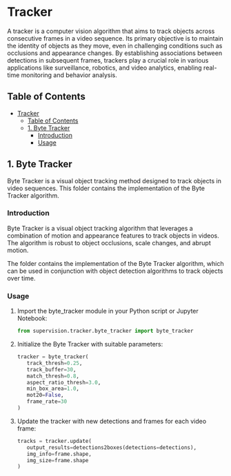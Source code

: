 # Tracker

A tracker is a computer vision algorithm that aims to track objects across consecutive frames in a video sequence. Its primary objective is to maintain the identity of objects as they move, even in challenging conditions such as occlusions and appearance changes. By establishing associations between detections in subsequent frames, trackers play a crucial role in various applications like surveillance, robotics, and video analytics, enabling real-time monitoring and behavior analysis.

## Table of Contents
- [Tracker](#tracker)
  - [Table of Contents](#table-of-contents)
  - [1. Byte Tracker](#1-byte-tracker)
    - [Introduction](#introduction)
    - [Usage](#usage)

## 1. Byte Tracker

Byte Tracker is a visual object tracking method designed to track objects in video sequences. This folder contains the implementation of the Byte Tracker algorithm.


### Introduction

Byte Tracker is a visual object tracking algorithm that leverages a combination of motion and appearance features to track objects in videos. The algorithm is robust to object occlusions, scale changes, and abrupt motion.

The folder contains the implementation of the Byte Tracker algorithm, which can be used in conjunction with object detection algorithms to track objects over time.
   
### Usage

1. Import the byte_tracker module in your Python script or Jupyter Notebook:

   ```python
   from supervision.tracker.byte_tracker import byte_tracker
   ```
2. Initialize the Byte Tracker with suitable parameters:
   
   ```python
   tracker = byte_tracker(
      track_thresh=0.25, 
      track_buffer=30, 
      match_thresh=0.8, 
      aspect_ratio_thresh=3.0, 
      min_box_area=1.0, 
      mot20=False, 
      frame_rate=30
   )
   ```

3. Update the tracker with new detections and frames for each video frame:
   
   ```python
   tracks = tracker.update(
      output_results=detections2boxes(detections=detections),
      img_info=frame.shape,
      img_size=frame.shape
   )
   ```